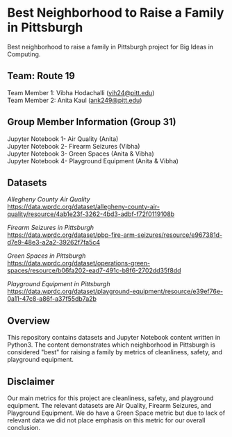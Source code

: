 # Best Neighborhood to Raise a Family in Pittsburgh
Best neighborhood to raise a family in Pittsburgh project for Big Ideas in Computing.

## Team: Route 19

Team Member 1: Vibha Hodachalli (vih24@pitt.edu) <br />
Team Member 2: Anita Kaul (ank249@pitt.edu)

## Group Member Information (Group 31)

Jupyter Notebook 1- Air Quality (Anita) <br />
Jupyter Notebook 2- Firearm Seizures (Vibha) <br />
Jupyter Notebook 3- Green Spaces (Anita & Vibha) <br />
Jupyter Notebook 4- Playground Equipment (Anita & Vibha) 

## Datasets

*Allegheny County Air Quality* <br />
https://data.wprdc.org/dataset/allegheny-county-air-quality/resource/4ab1e23f-3262-4bd3-adbf-f72f0119108b

*Firearm Seizures in Pittsburgh* <br />
https://data.wprdc.org/dataset/pbp-fire-arm-seizures/resource/e967381d-d7e9-48e3-a2a2-39262f7fa5c4 

*Green Spaces in Pittsburgh* <br />
https://data.wprdc.org/dataset/operations-green-spaces/resource/b06fa202-ead7-491c-b8f6-2702dd35f8dd

*Playground Equipment in Pittsburgh*
https://data.wprdc.org/dataset/playground-equipment/resource/e39ef76e-0a11-47c8-a86f-a37f55db7a2b

## Overview

This repository contains datasets and Jupyter Notebook content written in Python3. The content demonstrates which neighborhood in Pittsburgh is considered "best" for raising a family by metrics of cleanliness, safety, and playground equipment.

## Disclaimer

Our main metrics for this project are cleanliness, safety, and playground equipment. The relevant datasets are Air Quality, Firearm Seizures, and Playground Equipment. We do have a Green Space metric but due to lack of relevant data we did not place emphasis on this metric for our overall conclusion. 
